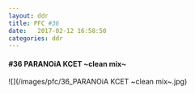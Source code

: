 ```yaml
---
layout: ddr
title: PFC #36
date:   2017-02-12 16:58:50
categories: ddr
---
```

#### **#36** PARANOiA KCET ~clean mix~
![](/images/pfc/36_PARANOiA KCET ~clean mix~.jpg)
